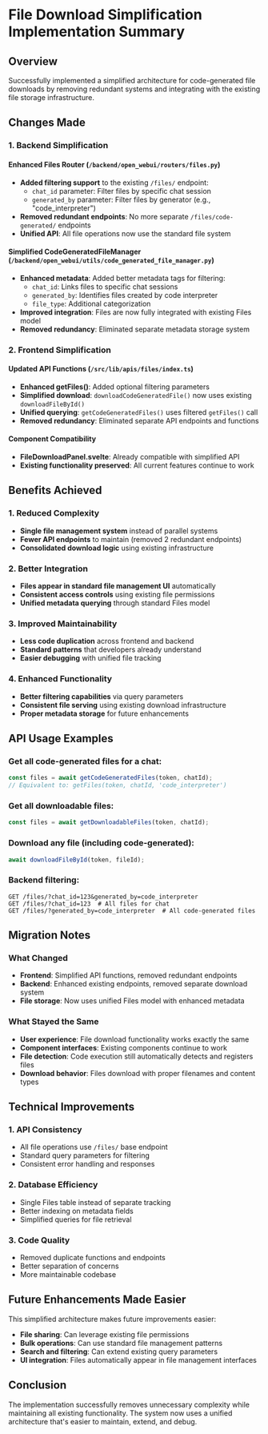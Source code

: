 # File Download Simplification Implementation Summary

## Overview

Successfully implemented a simplified architecture for code-generated file downloads by removing redundant systems and integrating with the existing file storage infrastructure.

## Changes Made

### 1. Backend Simplification

#### Enhanced Files Router (`/backend/open_webui/routers/files.py`)

- **Added filtering support** to the existing `/files/` endpoint:
  - `chat_id` parameter: Filter files by specific chat session
  - `generated_by` parameter: Filter files by generator (e.g., "code_interpreter")
- **Removed redundant endpoints**: No more separate `/files/code-generated/` endpoints
- **Unified API**: All file operations now use the standard file system

#### Simplified CodeGeneratedFileManager (`/backend/open_webui/utils/code_generated_file_manager.py`)

- **Enhanced metadata**: Added better metadata tags for filtering:
  - `chat_id`: Links files to specific chat sessions
  - `generated_by`: Identifies files created by code interpreter
  - `file_type`: Additional categorization
- **Improved integration**: Files are now fully integrated with existing Files model
- **Removed redundancy**: Eliminated separate metadata storage system

### 2. Frontend Simplification

#### Updated API Functions (`/src/lib/apis/files/index.ts`)

- **Enhanced getFiles()**: Added optional filtering parameters
- **Simplified download**: `downloadCodeGeneratedFile()` now uses existing `downloadFileById()`
- **Unified querying**: `getCodeGeneratedFiles()` uses filtered `getFiles()` call
- **Removed redundancy**: Eliminated separate API endpoints and functions

#### Component Compatibility

- **FileDownloadPanel.svelte**: Already compatible with simplified API
- **Existing functionality preserved**: All current features continue to work

## Benefits Achieved

### 1. Reduced Complexity

- **Single file management system** instead of parallel systems
- **Fewer API endpoints** to maintain (removed 2 redundant endpoints)
- **Consolidated download logic** using existing infrastructure

### 2. Better Integration

- **Files appear in standard file management UI** automatically
- **Consistent access controls** using existing file permissions
- **Unified metadata querying** through standard Files model

### 3. Improved Maintainability

- **Less code duplication** across frontend and backend
- **Standard patterns** that developers already understand
- **Easier debugging** with unified file tracking

### 4. Enhanced Functionality

- **Better filtering capabilities** via query parameters
- **Consistent file serving** using existing download infrastructure
- **Proper metadata storage** for future enhancements

## API Usage Examples

### Get all code-generated files for a chat:

```typescript
const files = await getCodeGeneratedFiles(token, chatId);
// Equivalent to: getFiles(token, chatId, 'code_interpreter')
```

### Get all downloadable files:

```typescript
const files = await getDownloadableFiles(token, chatId);
```

### Download any file (including code-generated):

```typescript
await downloadFileById(token, fileId);
```

### Backend filtering:

```
GET /files/?chat_id=123&generated_by=code_interpreter
GET /files/?chat_id=123  # All files for chat
GET /files/?generated_by=code_interpreter  # All code-generated files
```

## Migration Notes

### What Changed

- **Frontend**: Simplified API functions, removed redundant endpoints
- **Backend**: Enhanced existing endpoints, removed separate download system
- **File storage**: Now uses unified Files model with enhanced metadata

### What Stayed the Same

- **User experience**: File download functionality works exactly the same
- **Component interfaces**: Existing components continue to work
- **File detection**: Code execution still automatically detects and registers files
- **Download behavior**: Files download with proper filenames and content types

## Technical Improvements

### 1. API Consistency

- All file operations use `/files/` base endpoint
- Standard query parameters for filtering
- Consistent error handling and responses

### 2. Database Efficiency

- Single Files table instead of separate tracking
- Better indexing on metadata fields
- Simplified queries for file retrieval

### 3. Code Quality

- Removed duplicate functions and endpoints
- Better separation of concerns
- More maintainable codebase

## Future Enhancements Made Easier

This simplified architecture makes future improvements easier:

- **File sharing**: Can leverage existing file permissions
- **Bulk operations**: Can use standard file management patterns
- **Search and filtering**: Can extend existing query parameters
- **UI integration**: Files automatically appear in file management interfaces

## Conclusion

The implementation successfully removes unnecessary complexity while maintaining all existing functionality. The system now uses a unified architecture that's easier to maintain, extend, and debug.
